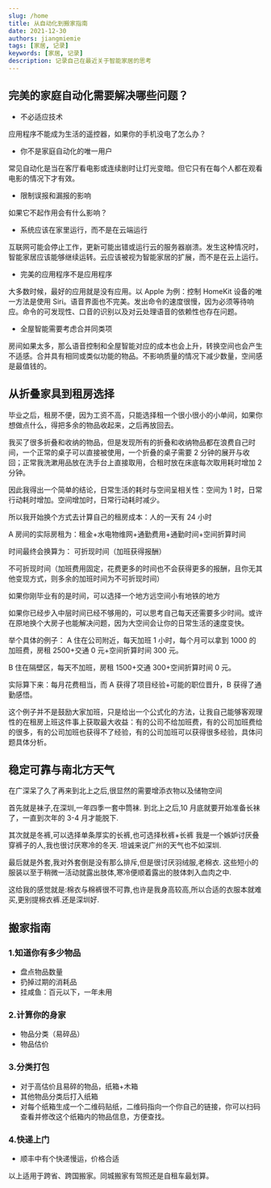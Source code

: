 ```yaml
---
slug: /home
title: 从自动化到搬家指南
date: 2021-12-30
authors: jiangmiemie
tags: [家居, 记录]
keywords: [家居, 记录]
description: 记录自己在最近关于智能家居的思考
---
```


## 完美的家庭自动化需要解决哪些问题？

- 不必适应技术

应用程序不能成为生活的遥控器，如果你的手机没电了怎么办？

- 你不是家庭自动化的唯一用户

常见自动化是当在客厅看电影或连续剧时让灯光变暗。但它只有在每个人都在观看电影的情况下才有效。

- 限制误报和漏报的影响

如果它不起作用会有什么影响？

- 系统应该在家里运行，而不是在云端运行

互联网可能会停止工作，更新可能出错或运行云的服务器崩溃。发生这种情况时，智能家居应该能够继续运转。云应该被视为智能家居的扩展，而不是在云上运行。

- 完美的应用程序不是应用程序

大多数时候，最好的应用就是没有应用。以 Apple 为例：控制 HomeKit 设备的唯一方法是使用 Siri。语音界面也不完美。发出命令的速度很慢，因为必须等待响应。命令的可发现性、口音的识别以及对云处理语音的依赖性也存在问题。

- 全屋智能需要考虑合并同类项

房间如果太多，那么语音控制和全屋智能对应的成本也会上升，转换空间也会产生不适感。合并具有相同或类似功能的物品。不影响质量的情况下减少数量，空间感是最值钱的。

## 从折叠家具到租房选择

毕业之后，租房不便，因为工资不高，只能选择租一个很小很小的小单间，如果你想做点什么，得把多余的物品收起来，之后再放回去。

我买了很多折叠和收纳的物品，但是发现所有的折叠和收纳物品都在浪费自己时间，一个正常的桌子可以直接被使用，一个折叠的桌子需要 2 分钟的展开与收回；正常我洗漱用品放在洗手台上直接取用，合租时放在床底每次取用耗时增加 2 分钟。

因此我得出一个简单的结论，日常生活的耗时与空间呈相关性：空间为 1 时，日常行动耗时增加。空间增加时，日常行动耗时减少。

所以我开始换个方式去计算自己的租房成本：人的一天有 24 小时

A 房间的实际房租为：租金+水电物维网+通勤费用+通勤时间+空间折算时间

时间最终会换算为：
可折现时间（加班获得报酬）

不可折现时间（加班费用固定，花费更多的时间也不会获得更多的报酬，且你无其他变现方式，则多余的加班时间为不可折现时间）

如果你刚毕业有的是时间，可以选择一个地方远空间小有地铁的地方

如果你已经步入中层时间已经不够用的，可以思考自己每天还需要多少时间。或许在原地换个大房子也能解决问题，因为大空间会让你的日常生活的速度变快。

举个具体的例子：
A 住在公司附近，每天加班 1 小时，每个月可以拿到 1000 的加班费，房租 2500+交通 0 元+空间折算时间 300 元。

B 住在隔壁区，每天不加班，房租 1500+交通 300+空间折算时间 0 元。

实际算下来：每月花费相当，而 A 获得了项目经验+可能的职位晋升，B 获得了通勤感悟。

这个例子并不是鼓励大家加班，只是给出一个公式化的方法，让我自己能够客观理性的在租房上班这件事上获取最大收益：有的公司不给加班费，有的公司加班费给的很多，有的公司加班也获得不了经验，有的公司加班可以获得很多经验，具体问题具体分析。

## 稳定可靠与南北方天气

在广深呆了久了再来到北上之后,很显然的需要增添衣物以及储物空间

首先就是袜子,在深圳,一年四季一套中筒袜.
到北上之后,10 月底就要开始准备长袜了，一直到次年的 3-4 月才能脱下.

其次就是冬裤,可以选择单条厚实的长裤,也可选择秋裤+长裤
我是一个嫉妒讨厌叠穿裤子的人,我也很讨厌寒冷的冬天.
坦诚来说广州的天气也不如深圳.

最后就是外套,我对外套倒是没有那么排斥,但是很讨厌羽绒服,老棉衣.
这些短小的服装以至于稍微一活动就露出肢体,寒冷便顺着露出的肢体刺入血肉之中.

这给我的感觉就是:棉衣与棉裤很不可靠,也许是我身高较高,所以合适的衣服本就难买,更别提棉衣裤.还是深圳好.

## 搬家指南

### 1.知道你有多少物品

- 盘点物品数量
- 扔掉过期的消耗品
- 挂咸鱼：百元以下，一年未用

### 2.计算你的身家

- 物品分类（易碎品）
- 物品估价

### 3.分类打包

- 对于高估价且易碎的物品，纸箱+木箱
- 其他物品分类后打入纸箱
- 对每个纸箱生成一个二维码贴纸，二维码指向一个你自己的链接，你可以扫码查看并修改这个纸箱内的物品信息，方便查找。

### 4.快递上门

- 顺丰中有个快递慢运，价格合适

以上适用于跨省、跨国搬家。同城搬家有驾照还是自租车最划算。
